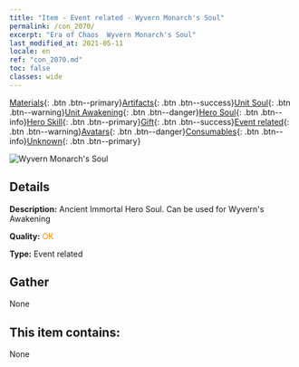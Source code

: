 ```yaml
---
title: "Item - Event related - Wyvern Monarch's Soul"
permalink: /con_2070/
excerpt: "Era of Chaos  Wyvern Monarch's Soul"
last_modified_at: 2021-05-11
locale: en
ref: "con_2070.md"
toc: false
classes: wide
---
```

 [Materials](/Items/){: .btn .btn--primary}[Artifacts](/Items/Artifacts/){: .btn .btn--success}[Unit Soul](/Items/UnitSoul/){: .btn .btn--warning}[Unit Awakening](/Items/UnitAwakening/){: .btn .btn--danger}[Hero Soul](/Items/HeroSoul/){: .btn .btn--info}[Hero Skill](/Items/HeroSkill/){: .btn .btn--primary}[Gift](/Items/Gift/){: .btn .btn--success}[Event related](/Items/Events/){: .btn .btn--warning}[Avatars](/Items/Avatars/){: .btn .btn--danger}[Consumables](/Items/Consumables/){: .btn .btn--info}[Unknown](/Items/Unknown/){: .btn .btn--primary}

 ![Wyvern Monarch's Soul](/images/t/juexing_806.jpg)

## Details
 **Description:** Ancient Immortal Hero Soul. Can be used for Wyvern's Awakening

 **Quality:** <span style="color: #FF8C00">OK</span>

 **Type:** Event related

## Gather

  None

## This item contains:

  None

